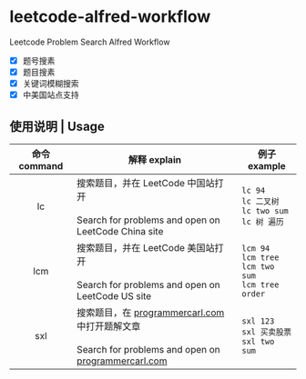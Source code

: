 # leetcode-alfred-workflow
Leetcode Problem Search Alfred Workflow

- [x] 题号搜素
- [x] 题目搜素
- [x] 关键词模糊搜索
- [x] 中美国站点支持

## 使用说明 | Usage
| 命令 command | 解释 explain | 例子 example |
| :---------: | ----------- | ------------ |
| lc | 搜索题目，并在 LeetCode 中国站打开<br><br>Search for problems and open on LeetCode China site | ```lc 94```<br>```lc 二叉树```<br>```lc two sum```<br>```lc 树 遍历``` |
| lcm | 搜索题目，并在 LeetCode 美国站打开<br><br>Search for problems and open on LeetCode US site | ```lcm 94```<br>```lcm tree```<br>```lcm two sum```<br>```lcm tree order``` |
| sxl | 搜索题目，在 [programmercarl.com](https://programmercarl.com/) 中打开题解文章<br><br>Search for problems and open on [programmercarl.com](https://programmercarl.com/) | ```sxl 123```<br>```sxl 买卖股票```<br>```sxl two sum``` |
